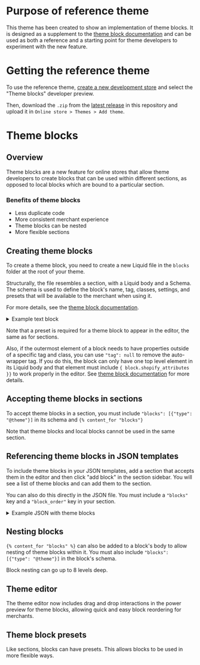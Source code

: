 # Purpose of reference theme

This theme has been created to show an implementation of theme blocks. It is designed as a supplement to the [theme block documentation](https://shopify.dev/docs/themes/architecture/blocks/theme-blocks) and can be used as both a reference and a starting point for theme developers to experiment with the new feature.

# Getting the reference theme

To use the reference theme, [create a new development store](https://help.shopify.com/en/partners/dashboard/managing-stores/development-stores) and select the "Theme blocks" developer preview.

Then, download the `.zip` from the [latest release](https://github.com/Shopify/reference-theme/releases) in this repository and upload it in `Online store > Themes > Add theme`.

# Theme blocks

## Overview

Theme blocks are a new feature for online stores that allow theme developers to create blocks that can be used within different sections, as opposed to local blocks which are bound to a particular section.

### Benefits of theme blocks

* Less duplicate code
* More consistent merchant experience
* Theme blocks can be nested
* More flexible sections

## Creating theme blocks

To create a theme block, you need to create a new Liquid file in the `blocks` folder at the root of your theme.

Structurally, the file resembles a section, with a Liquid body and a Schema. The schema is used to define the block's name, tag, classes, settings, and presets that will be available to the merchant when using it.

For more details, see the [theme block documentation](https://shopify.dev/docs/themes/architecture/blocks/theme-blocks).

<details>
<summary>Example text block</summary>

```
{{ block.settings.text }}

{% schema %}
{
  "name": "Text",
  "settings": [
    {
      "type": "richtext",
      "id": "text",
      "label": "Text",
      "default": "<p>...</p>"
    }
  ],
  "presets": [{ "name": "Rich text" }]
}
{% endschema %}
```
</details>

Note that a preset is required for a theme block to appear in the editor, the same as for sections.

Also, if the outermost element of a block needs to have properties outside of a specific tag and class, you can use `"tag": null` to remove the auto-wrapper tag. If you do this, the block can only have one top level element in its Liquid body and that element must include `{ block.shopify_attributes }}` to work properly in the editor. See [theme block documentation](https://shopify.dev/docs/themes/architecture/blocks/theme-blocks) for more details.

## Accepting theme blocks in sections

To accept theme blocks in a section, you must include `"blocks": [{"type": "@theme"}]` in its schema and `{% content_for "blocks"}`

Note that theme blocks and local blocks cannot be used in the same section.

## Referencing theme blocks in JSON templates

To include theme blocks in your JSON templates, add a section that accepts them in the editor and then click "add block" in the section sidebar.  You will see a list of theme blocks and can add them to the section.

You can also do this directly in the JSON file. You must include a `"blocks"` key and a `"block_order"` key in your section.

<details>
<summary>Example JSON with theme blocks</summary>

```
{
  "sections": {
    "example-section": {
      "type": "custom-section",
      "blocks": {
        "example-block": {
          "type": "heading",
          "settings": {
            "heading": "Multimedia collage",
            "heading_size": "h2"
          }
        }
      },
      "block_order": [
        "example-block"
      ]
    }
  },
  "order": [
    "example-section"
  ]
}
```
</details>

## Nesting blocks

`{% content_for "blocks" %}` can also be added to a block's body to allow nesting of theme blocks within it. You must also include `"blocks": [{"type": "@theme"}]` in the block's schema.

Block nesting can go up to 8 levels deep.

## Theme editor

The theme editor now includes drag and drop interactions in the power preview for theme blocks, allowing quick and easy block reordering for merchants.

## Theme block presets

Like sections, blocks can have presets. This allows blocks to be used in more flexible ways.
